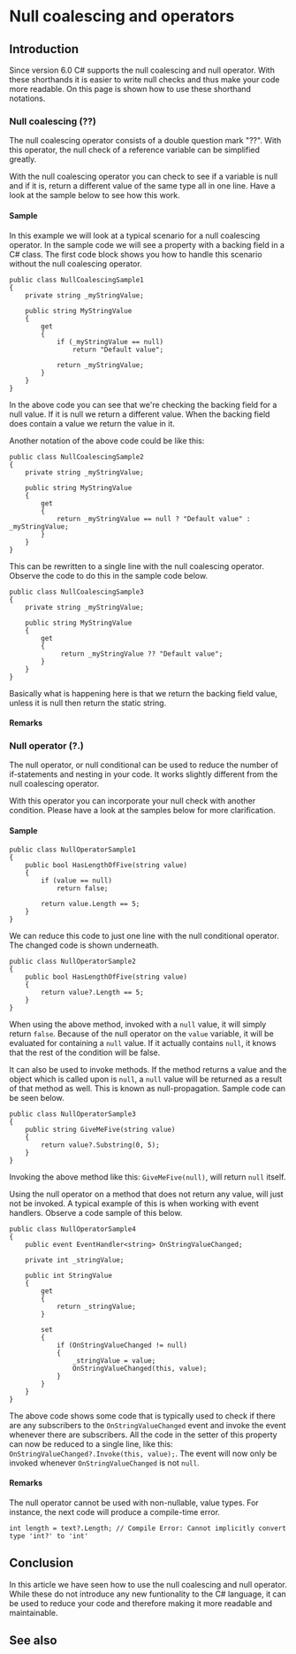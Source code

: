# Null coalescing and operators

## Introduction
Since version 6.0 C# supports the null coalescing and null operator. With these shorthands it is easier to write null checks and thus make your code more readable. On this page is shown how to use these shorthand notations.

### Null coalescing (??)
The null coalescing operator consists of a double question mark "??". With this operator, the null check of a reference variable can be simplified greatly.

With the null coalescing operator you can check to see if a variable is null and if it is, return a different value of the same type all in one line. Have a look at the sample below to see how this work.

#### Sample
In this example we will look at a typical scenario for a null coalescing operator. In the sample code we will see a property with a backing field in a C# class. The first code block shows you how to handle this scenario without the null coalescing operator.

```
public class NullCoalescingSample1
{
	private string _myStringValue;
	
	public string MyStringValue
	{
		get 
		{
			if (_myStringValue == null)
				return "Default value";
				
			return _myStringValue;
		}
	}
}
```

In the above code you can see that we're checking the backing field for a null value. If it is null we return a different value. When the backing field does contain a value we return the value in it.

Another notation of the above code could be like this:

```
public class NullCoalescingSample2
{
	private string _myStringValue;
	
	public string MyStringValue
	{
		get 
		{
			return _myStringValue == null ? "Default value" : _myStringValue;
		}
	}
}
```

This can be rewritten to a single line with the null coalescing operator. Observe the code to do this in the sample code below.

```
public class NullCoalescingSample3
{
	private string _myStringValue;
	
	public string MyStringValue
	{
		get 
		{
			 return _myStringValue ?? "Default value";
		}
	}
}
```

Basically what is happening here is that we return the backing field value, unless it is null then return the static string.

#### Remarks

### Null operator (?.)
The null operator, or null conditional can be used to reduce the number of if-statements and nesting in your code. It works slightly different from the null coalescing operator.

With this operator you can incorporate your null check with another condition. Please have a look at the samples below for more clarification. 

#### Sample

```
public class NullOperatorSample1
{	
	public bool HasLengthOfFive(string value)
	{
		if (value == null)
			return false;
			
		return value.Length == 5;
	}
}
```

We can reduce this code to just one line with the null conditional operator. The changed code is shown underneath.

```
public class NullOperatorSample2
{	
	public bool HasLengthOfFive(string value)
	{
		return value?.Length == 5;
	}
}
```

When using the above method, invoked with a `null` value, it will simply return `false`. Because of the null operator on the `value` variable, it will be evaluated for containing a `null` value. If it actually contains `null`, it knows that the rest of the condition will be false.

It can also be used to invoke methods. If the method returns a value and the object which is called upon is `null`, a `null` value will be returned as a result of that method as well. This is known as null-propagation. Sample code can be seen below.

```
public class NullOperatorSample3
{	
	public string GiveMeFive(string value)
	{
		return value?.Substring(0, 5);
	}
}

```

Invoking the above method like this: `GiveMeFive(null)`, will return `null` itself.

Using the null operator on a method that does not return any value, will just not be invoked. A typical example of this is when working with event handlers. Observe a code sample of this below.

```
public class NullOperatorSample4
{
	public event EventHandler<string> OnStringValueChanged;
	
	private int _stringValue;
	
	public int StringValue
	{
		get
    	{
			return _stringValue;
		}
		
		set
		{
			if (OnStringValueChanged != null)
			{
				_stringValue = value;
				OnStringValueChanged(this, value);
			}
		}
	}
}
```

The above code shows some code that is typically used to check if there are any subscribers to the `OnStringValueChanged` event and invoke the event whenever there are subscribers. All the code in the setter of this property can now be reduced to a single line, like this: `OnStringValueChanged?.Invoke(this, value);`. The event will now only be invoked whenever `OnStringValueChanged` is not `null`.

#### Remarks
The null operator cannot be used with non-nullable, value types. For instance, the next code will produce a compile-time error.

`int length = text?.Length; // Compile Error: Cannot implicitly convert type 'int?' to 'int'`

## Conclusion
In this article we have seen how to use the null coalescing and null operator. While these do not introduce any new funtionality to the C# language, it can be used to reduce your code and therefore making it more readable and maintainable.

## See also